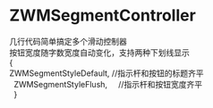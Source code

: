 # ZWMSegmentController
几行代码简单搞定多个滑动控制器     
按钮宽度随字数宽度自动变化，支持两种下划线显示     
   {   
	   ZWMSegmentStyleDefault,   //指示杆和按钮的标题齐平   
	   ZWMSegmentStyleFlush,     //指示杆和按钮宽度齐平   
    }   
